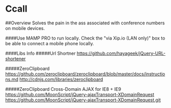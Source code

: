 Ccall
====================

##Overview
Solves the pain in the ass associated with conference numbers on mobile devices.


####Use MAMP PRO to run locally.
Check the "via Xip.io (LAN only)" box to be able to connect a mobile phone locally.

####Libs Info
#####Url Shortner
https://github.com/hayageek/jQuery-URL-shortener
	
#####ZeroClipboard
https://github.com/zeroclipboard/zeroclipboard/blob/master/docs/instructions.md
http://cdnjs.com/libraries/zeroclipboard

#####ZeroClipboard
Cross-Domain AJAX for IE8 + IE9
https://github.com/MoonScript/jQuery-ajaxTransport-XDomainRequest
https://github.com/MoonScript/jQuery-ajaxTransport-XDomainRequest.git
